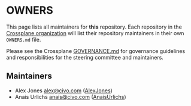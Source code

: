 # OWNERS

This page lists all maintainers for **this** repository. Each repository in the [Crossplane
organization](https://github.com/crossplane/) will list their repository maintainers in their own
`OWNERS.md` file.

Please see the Crossplane
[GOVERNANCE.md](https://github.com/crossplane/crossplane/blob/master/GOVERNANCE.md) for governance
guidelines and responsibilities for the steering committee and maintainers.

## Maintainers

* Alex Jones <alex@civo.com> ([AlexJones](https://github.com/AlexJones))
* Anais Urlichs <anais@civo.com> ([AnaisUrlichs](https://github.com/AnaisUrlichs))
